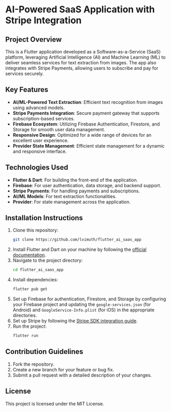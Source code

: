 
# AI-Powered SaaS Application with Stripe Integration

## Project Overview
This is a Flutter application developed as a Software-as-a-Service (SaaS) platform, leveraging Artificial Intelligence (AI) and Machine Learning (ML) to deliver seamless services for text extraction from images. The app also integrates with Stripe Payments, allowing users to subscribe and pay for services securely.

## Key Features
- **AI/ML-Powered Text Extraction**: Efficient text recognition from images using advanced models.
- **Stripe Payments Integration**: Secure payment gateway that supports subscription-based services.
- **Firebase Ecosystem**: Utilizing Firebase Authentication, Firestore, and Storage for smooth user data management.
- **Responsive Design**: Optimized for a wide range of devices for an excellent user experience.
- **Provider State Management**: Efficient state management for a dynamic and responsive interface.

## Technologies Used
- **Flutter & Dart**: For building the front-end of the application.
- **Firebase**: For user authentication, data storage, and backend support.
- **Stripe Payments**: For handling payments and subscriptions.
- **AI/ML Models**: For text extraction functionalities.
- **Provider**: For state management across the application.

## Installation Instructions
1. Clone this repository: 
    ```bash
    git clone https://github.com/lvimuth/flutter_ai_saas_app
    ```
2. Install Flutter and Dart on your machine by following the [official documentation](https://docs.flutter.dev/get-started/install).
3. Navigate to the project directory:
    ```bash
    cd flutter_ai_saas_app
    ```
4. Install dependencies:
    ```bash
    flutter pub get
    ```
5. Set up Firebase for authentication, Firestore, and Storage by configuring your Firebase project and updating the `google-services.json` (for Android) and `GoogleService-Info.plist` (for iOS) in the appropriate directories.
6. Set up Stripe by following the [Stripe SDK integration guide](https://stripe.com/docs/payments/accept-a-payment?platform=flutter).
7. Run the project:
    ```bash
    flutter run
    ```

## Contribution Guidelines
1. Fork the repository.
2. Create a new branch for your feature or bug fix.
3. Submit a pull request with a detailed description of your changes.

## License
This project is licensed under the MIT License.
